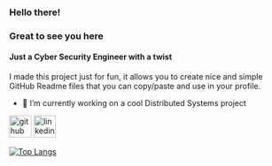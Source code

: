 <!--
**Andrelleite/Andrelleite** is a ✨ _special_ ✨ repository because its `README.md` (this file) appears on your GitHub profile.

Here are some ideas to get you started:

- 🔭 I’m currently working on ...
- 🌱 I’m currently learning ...
- 👯 I’m looking to collaborate on ...
- 🤔 I’m looking for help with ...
- 💬 Ask me about ...
- 📫 How to reach me: ...
- 😄 Pronouns: ...
- ⚡ Fun fact: ...
-->
### Hello there! 
### Great to see you here 
#### Just a Cyber Security Engineer with a twist
I made this project just for fun, it allows you to create nice and simple GitHub Readme files that you can copy/paste and use in your profile.

- 🔭 I’m currently working on a cool Distributed Systems project 


[<img src='https://cdn.jim-nielsen.com/macos/128/github-desktop-2021-05-20.png' alt='github' height='40'>](https://github.com/andrelleite)  [<img src='https://en.m.wikipedia.org/wiki/File:LinkedIn_logo_initials.png' alt='linkedin' height='40'>](https://www.linkedin.com/in/andré-loras-leite-54b721210/)  

[![Top Langs](https://github-readme-stats.vercel.app/api/top-langs/?username=andrelleite)](https://github.com/anuraghazra/github-readme-stats)

